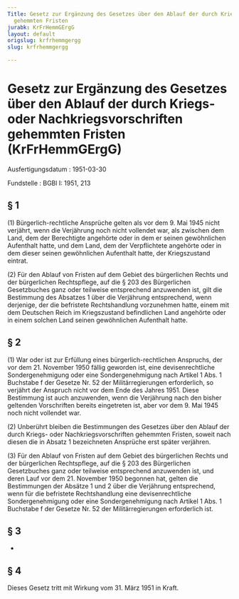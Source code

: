 ```yaml
---
Title: Gesetz zur Ergänzung des Gesetzes über den Ablauf der durch Kriegs- oder Nachkriegsvorschriften
  gehemmten Fristen
jurabk: KrFrHemmGErgG
layout: default
origslug: krfrhemmgergg
slug: krfrhemmgergg

---
```


# Gesetz zur Ergänzung des Gesetzes über den Ablauf der durch Kriegs- oder Nachkriegsvorschriften gehemmten Fristen (KrFrHemmGErgG)

Ausfertigungsdatum
:   1951-03-30

Fundstelle
:   BGBl I: 1951, 213

## § 1

(1) Bürgerlich-rechtliche Ansprüche gelten als vor dem 9. Mai 1945
nicht verjährt, wenn die Verjährung noch nicht vollendet war, als
zwischen dem Land, dem der Berechtigte angehörte oder in dem er seinen
gewöhnlichen Aufenthalt hatte, und dem Land, dem der Verpflichtete
angehörte oder in dem dieser seinen gewöhnlichen Aufenthalt hatte, der
Kriegszustand eintrat.

(2) Für den Ablauf von Fristen auf dem Gebiet des bürgerlichen Rechts
und der bürgerlichen Rechtspflege, auf die § 203 des Bürgerlichen
Gesetzbuches ganz oder teilweise entsprechend anzuwenden ist, gilt die
Bestimmung des Absatzes 1 über die Verjährung entsprechend, wenn
derjenige, der die befristete Rechtshandlung vorzunehmen hatte, einem
mit dem Deutschen Reich im Kriegszustand befindlichen Land angehörte
oder in einem solchen Land seinen gewöhnlichen Aufenthalt hatte.

## § 2

(1) War oder ist zur Erfüllung eines bürgerlich-rechtlichen Anspruchs,
der vor dem 21. November 1950 fällig geworden ist, eine
devisenrechtliche Sondergenehmigung oder eine Sondergenehmigung nach
Artikel 1 Abs. 1 Buchstabe f der Gesetze Nr. 52 der Militärregierungen
erforderlich, so verjährt der Anspruch nicht vor dem Ende des Jahres
1951\. Diese Bestimmung ist auch anzuwenden, wenn die Verjährung nach
den bisher geltenden Vorschriften bereits eingetreten ist, aber vor
dem 9. Mai 1945 noch nicht vollendet war.

(2) Unberührt bleiben die Bestimmungen des Gesetzes über den Ablauf
der durch Kriegs- oder Nachkriegsvorschriften gehemmten Fristen,
soweit nach diesen die in Absatz 1 bezeichneten Ansprüche erst später
verjähren.

(3) Für den Ablauf von Fristen auf dem Gebiet des bürgerlichen Rechts
und der bürgerlichen Rechtspflege, auf die § 203 des Bürgerlichen
Gesetzbuches ganz oder teilweise entsprechend anzuwenden ist, und
deren Lauf vor dem 21. November 1950 begonnen hat, gelten die
Bestimmungen der Absätze 1 und 2 über die Verjährung entsprechend,
wenn für die befristete Rechtshandlung eine devisenrechtliche
Sondergenehmigung oder eine Sondergenehmigung nach Artikel 1 Abs. 1
Buchstabe f der Gesetze Nr. 52 der Militärregierungen erforderlich
ist.

## § 3

-

## § 4

Dieses Gesetz tritt mit Wirkung vom 31. März 1951 in Kraft.

